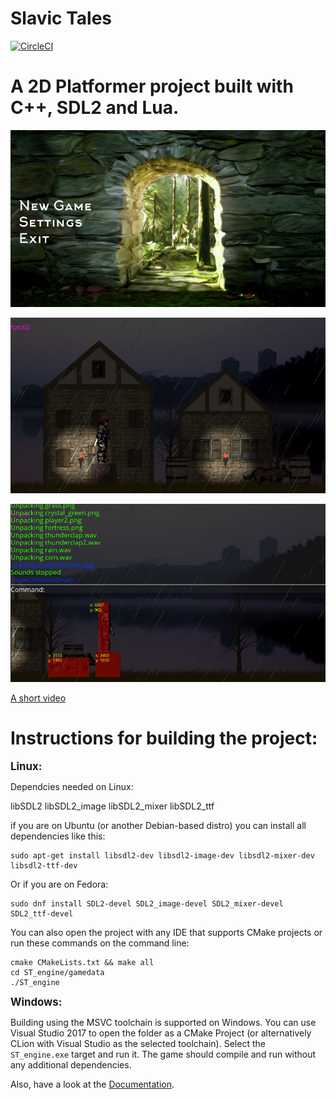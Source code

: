 <b>Slavic Tales</b>
===================

[![CircleCI](https://circleci.com/gh/maximAtanasov/slavicTales/tree/master.svg?style=svg)](https://circleci.com/gh/maximAtanasov/slavicTales/tree/master)

A 2D Platformer project built with C++, SDL2 and Lua.
=====================================================

![](ST_engine/docs/screenshots/screenshot1.png?raw=true)

![](ST_engine/docs/screenshots/screenshot2.png?raw=true)

![](ST_engine/docs/screenshots/screenshot3.png?raw=true)

[A short video](https://youtu.be/7citcBJ2SI4)



Instructions for building the project:
==============================================

<b><big>Linux:</big></b>

Dependcies needed on Linux:

libSDL2
libSDL2_image
libSDL2_mixer
libSDL2_ttf

if you are on Ubuntu (or another Debian-based distro) you can install all dependencies like this:
```
sudo apt-get install libsdl2-dev libsdl2-image-dev libsdl2-mixer-dev libsdl2-ttf-dev
```

Or if you are on Fedora:
```
sudo dnf install SDL2-devel SDL2_image-devel SDL2_mixer-devel SDL2_ttf-devel

```

You can also open the project with any IDE that supports CMake projects or run these commands on the command line: 

```
cmake CMakeLists.txt && make all
cd ST_engine/gamedata
./ST_engine
```
 
<b><big>Windows:</big></b>

Building using the MSVC toolchain is supported on Windows.
You can use Visual Studio 2017 to open the folder as a CMake Project (or alternatively CLion with Visual Studio as the selected toolchain). Select the `ST_engine.exe` target and run it. The game should compile and run without any additional dependencies.

Also, have a look at the [Documentation](http://maximatanasov.github.io/slavicTales/index.html).
